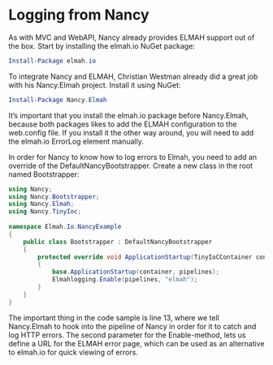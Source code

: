 # Logging from Nancy

As with MVC and WebAPI, Nancy already provides ELMAH support out of the box. Start by installing the elmah.io NuGet package:

```powershell
Install-Package elmah.io
```

To integrate Nancy and ELMAH, Christian Westman already did a great job with his Nancy.Elmah project. Install it using NuGet:

```powershell
Install-Package Nancy.Elmah
```

It’s important that you install the elmah.io package before Nancy.Elmah, because both packages likes to add the ELMAH configuration to the web.config file. If you install it the other way around, you will need to add the elmah.io ErrorLog element manually.

In order for Nancy to know how to log errors to Elmah, you need to add an override of the DefaultNancyBootstrapper. Create a new class in the root named Bootstrapper:

```csharp
using Nancy;
using Nancy.Bootstrapper;
using Nancy.Elmah;
using Nancy.TinyIoc;
 
namespace Elmah.Io.NancyExample
{
    public class Bootstrapper : DefaultNancyBootstrapper
    {
        protected override void ApplicationStartup(TinyIoCContainer container, IPipelines pipelines)
        {
            base.ApplicationStartup(container, pipelines);
            Elmahlogging.Enable(pipelines, "elmah");
        }
    }
}
```

The important thing in the code sample is line 13, where we tell Nancy.Elmah to hook into the pipeline of Nancy in order for it to catch and log HTTP errors. The second parameter for the Enable-method, lets us define a URL for the ELMAH error page, which can be used as an alternative to elmah.io for quick viewing of errors.
